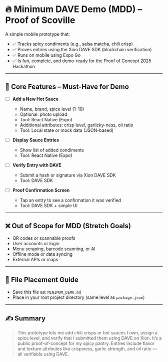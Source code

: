 # 🔥 Minimum DAVE Demo (MDD) – Proof of Scoville

A simple mobile prototype that:
- ✅ Tracks spicy condiments (e.g., salsa matcha, chili crisp)
- ✅ Proves entries using the Xion DAVE SDK (blockchain verification)
- ✅ Runs on mobile using Expo Go
- ✅ Is fun, complete, and demo-ready for the Proof of Concept 2025 Hackathon

---

## 🧩 Core Features – Must-Have for Demo

- [ ] **Add a New Hot Sauce**
  - Name, brand, spice level (1–10)
  - Optional: photo upload
  - Tool: React Native (Expo)
  - Additional attributes: crisp level, garlicky-ness, oil ratio
  - Tool: Local state or mock data (JSON-based)


- [ ] **Display Sauce Entries**
  - Show list of added condiments
  - Tool: React Native (Expo)

- [ ] **Verify Entry with DAVE**
  - Submit a hash or signature via Xion DAVE SDK
  - Tool: DAVE SDK

- [ ] **Proof Confirmation Screen**
  - Tap an entry to see a confirmation it was verified
  - Tool: DAVE SDK + simple UI

---

## ❌ Out of Scope for MDD (Stretch Goals)

- QR codes or scannable proofs
- User accounts or login
- Menu scraping, barcode scanning, or AI
- Offline mode or data syncing
- External APIs or maps

---

## 📄 File Placement Guide

- Save this file as: `MINIMUM_DEMO.md`
- Place in your root project directory (same level as `package.json`)

---

## ✍️ Summary

> This prototype lets me add chili crisps or hot sauces I own, assign a spice level, and verify that I submitted them using DAVE on Xion. It’s a public proof-of-concept for my spicy pantry.
> Entries include flavor and texture attributes like crispiness, garlic strength, and oil ratio — all verifiable using DAVE.

